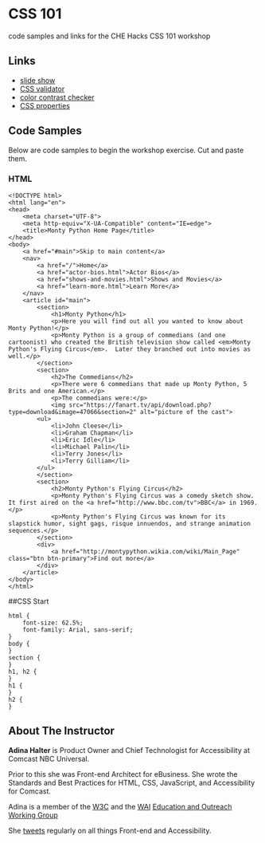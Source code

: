 # CSS 101

code samples and links for the CHE Hacks CSS 101 workshop

## Links

* [slide show](https://github.com/CHEhacks/workshops/blob/master/CSS101/CSS_101_Workshop.pdf)
* [CSS validator](http://www.css-validator.org/)
* [color contrast checker](http://webaim.org/resources/contrastchecker/)
* [CSS properties](http://www.w3schools.com/cssref/)

## Code Samples

Below are code samples to begin the workshop exercise.  Cut and paste them.

### HTML
```
<!DOCTYPE html>
<html lang="en">
<head>
	<meta charset="UTF-8">
	<meta http-equiv="X-UA-Compatible" content="IE=edge">
	<title>Monty Python Home Page</title>
</head>
<body>
	<a href="#main">Skip to main content</a>
	<nav>
		<a href="/">Home</a>
		<a href="actor-bios.html">Actor Bios</a>
		<a href="shows-and-movies.html">Shows and Movies</a>
		<a href="learn-more.html">Learn More</a>
	</nav>
	<article id="main">
		<section>
			<h1>Monty Python</h1>
			<p>Here you will find out all you wanted to know about Monty Python!</p>
			<p>Monty Python is a group of commedians (and one cartoonist) who created the British television show called <em>Monty Python's Flying Circus</em>.  Later they branched out into movies as well.</p>
		</section>
		<section>
			<h2>The Commedians</h2>
			<p>There were 6 commedians that made up Monty Python, 5 Brits and one American.</p>
			<p>The commedians were:</p>
			<img src="https://fanart.tv/api/download.php?type=download&image=47066&section=2" alt="picture of the cast">
		<ul>
			<li>John Cleese</li>
			<li>Graham Chapman</li>
			<li>Eric Idle</li>
			<li>Michael Palin</li>
			<li>Terry Jones</li>
			<li>Terry Gilliam</li>
		</ul>
		</section>
		<section>
			<h2>Monty Python's Flying Circus</h2>
			<p>Monty Python's Flying Circus was a comedy sketch show.  It first aired on the <a href="http://www.bbc.com/tv">BBC</a> in 1969.</p>
			<p>Monty Python's Flying Circus was known for its slapstick humor, sight gags, risque innuendos, and strange animation sequences.</p>
		</section>
		<div>
			<a href="http://montypython.wikia.com/wiki/Main_Page" class="btn btn-primary">Find out more</a>
		</div>
	</article>
</body>
</html>
```

##CSS Start
```
html {
    font-size: 62.5%;
    font-family: Arial, sans-serif;
}
body {
}
section {
}
h1, h2 {
}
h1 {
}
h2 {
}
```

## About The Instructor

**Adina Halter** is Product Owner and Chief Technologist for Accessibility at Comcast NBC Universal.

Prior to this she was Front-end Architect for eBusiness.  She wrote the Standards and Best Practices for HTML, CSS, JavaScript, and Accessibility for Comcast.

Adina is a member of the [W3C](http://www.w3.org/) and the [WAI](http://www.w3.org/WAI/) [Education and Outreach Working Group](http://www.w3.org/WAI/EO/)

She [tweets](https://twitter.com/haltersweb) regularly on all things Front-end and Accessibility.
